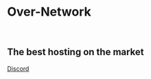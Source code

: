 <h1>Over-Network</h1> <br />
<h2> The best hosting on the market</h2>

<a href="https://discord.gg/over-network">Discord</a>

